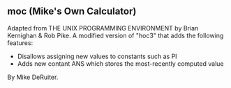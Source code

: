 ## moc (Mike's Own Calculator)

Adapted from THE UNIX PROGRAMMING ENVIRONMENT by Brian Kernighan & Rob Pike. A modified version of "hoc3" that adds the following features:

* Disallows assigning new values to constants such as PI
* Adds new contant ANS which stores the most-recently computed value

By Mike DeRuiter.
